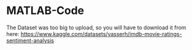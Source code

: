 # MATLAB-Code

The Dataset was too big to upload, so you will have to download it from here: https://www.kaggle.com/datasets/yasserh/imdb-movie-ratings-sentiment-analysis 
